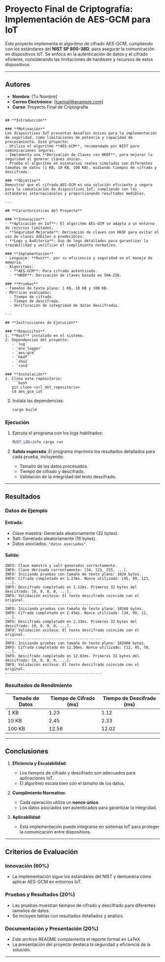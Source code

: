 # Proyecto Final de Criptografía: Implementación de AES-GCM para IoT

Este proyecto implementa el algoritmo de cifrado AES-GCM, cumpliendo con los estándares del **NIST SP 800-38D**, para asegurar la comunicación en dispositivos IoT. Se enfoca en la autenticación de datos y el cifrado eficiente, considerando las limitaciones de hardware y recursos de estos dispositivos.

---

## **Autores**
- **Nombre**: [Tu Nombre]
- **Correo Electrónico**: [tuemail@example.com]
- **Curso**: Proyecto Final de Criptografía

```

## **Introducción**

### **Motivación**
Los dispositivos IoT presentan desafíos únicos para la implementación de seguridad, como limitaciones de potencia y capacidad de procesamiento. Este proyecto:
- Utiliza el algoritmo **AES-GCM**, recomendado por NIST para comunicaciones seguras.
- Implementa una **Derivación de Claves con HKDF**, para mejorar la seguridad al generar claves únicas.
- Prueba el algoritmo en escenarios reales simulados con diferentes tamaños de datos (1 KB, 10 KB, 100 KB), midiendo tiempos de cifrado y descifrado.

### **Objetivo**
Demostrar que el cifrado AES-GCM es una solución eficiente y segura para la comunicación de dispositivos IoT, cumpliendo con los estándares internacionales y proporcionando resultados medibles.

---

## **Características del Proyecto**

### **Innovación**
- **Aplicación en IoT**: El algoritmo AES-GCM se adapta a un entorno de recursos limitados.
- **Seguridad Mejorada**: Derivación de claves con HKDF para evitar el uso de claves débiles o predecibles.
- **Logs y Auditoría**: Uso de logs detallados para garantizar la trazabilidad y verificar el cumplimiento normativo.

### **Implementación**
- Lenguaje: **Rust**, por su eficiencia y seguridad en el manejo de memoria.
- Algoritmos:
  - **AES-GCM**: Para cifrado autenticado.
  - **HKDF**: Derivación de claves basada en SHA-256.

### **Pruebas**
- Tamaños de texto plano: 1 KB, 10 KB y 100 KB.
- Métricas evaluadas:
  - Tiempo de cifrado.
  - Tiempo de descifrado.
  - Verificación de integridad de datos descifrados.

---

## **Instrucciones de Ejecución**

### **Requisitos**
1. **Rust** instalado en el sistema.
2. Dependencias del proyecto:
   - `log`
   - `env_logger`
   - `aes-gcm`
   - `hkdf`
   - `sha2`
   - `rand`

### **Instalación**
1. Clona este repositorio:
   ```bash
   git clone <url_del_repositorio>
   cd aes_gcm_iot
   ```
2. Instala las dependencias:
   ```bash
   cargo build
   ```

### **Ejecución**
1. Ejecuta el programa con los logs habilitados:
   ```bash
   RUST_LOG=info cargo run
   ```

2. **Salida esperada**:
   El programa imprimirá los resultados detallados para cada prueba, incluyendo:
   - Tamaño de los datos procesados.
   - Tiempo de cifrado y descifrado.
   - Validación de la integridad del texto descifrado.

---

## **Resultados**

### **Datos de Ejemplo**
#### Entrada:
- Clave maestra: Generada aleatoriamente (32 bytes).
- Salt: Generado aleatoriamente (16 bytes).
- Datos asociados: `"datos asociados"`.

#### Salida:
```plaintext
INFO: Clave maestra y salt generados correctamente.
INFO: Clave derivada correctamente: [34, 123, 255, ...].
INFO: Iniciando pruebas con tamaño de texto plano: 1024 bytes.
INFO: Cifrado completado en 1.23ms. Nonce utilizado: [45, 89, 123, ...].
INFO: Descifrado completado en 1.12ms. Primeros 32 bytes del descifrado: [0, 0, 0, 0, ...].
INFO: Validación exitosa: El texto descifrado coincide con el original.
--------------------------------------------
INFO: Iniciando pruebas con tamaño de texto plano: 10240 bytes.
INFO: Cifrado completado en 2.45ms. Nonce utilizado: [34, 99, 12, ...].
INFO: Descifrado completado en 2.33ms. Primeros 32 bytes del descifrado: [0, 0, 0, 0, ...].
INFO: Validación exitosa: El texto descifrado coincide con el original.
--------------------------------------------
INFO: Iniciando pruebas con tamaño de texto plano: 102400 bytes.
INFO: Cifrado completado en 12.56ms. Nonce utilizado: [12, 45, 78, ...].
INFO: Descifrado completado en 12.02ms. Primeros 32 bytes del descifrado: [0, 0, 0, 0, ...].
INFO: Validación exitosa: El texto descifrado coincide con el original.
--------------------------------------------
```

### **Resultados de Rendimiento**

| **Tamaño de Datos** | **Tiempo de Cifrado (ms)** | **Tiempo de Descifrado (ms)** |
|----------------------|----------------------------|--------------------------------|
| 1 KB                | 1.23                       | 1.12                           |
| 10 KB               | 2.45                       | 2.33                           |
| 100 KB              | 12.56                      | 12.02                          |

---

## **Conclusiones**

1. **Eficiencia y Escalabilidad**:
   - Los tiempos de cifrado y descifrado son adecuados para aplicaciones IoT.
   - El algoritmo escala bien con el tamaño de los datos.

2. **Cumplimiento Normativo**:
   - Cada operación utiliza un **nonce único**.
   - Los datos asociados son autenticados para garantizar la integridad.

3. **Aplicabilidad**:
   - Esta implementación puede integrarse en sistemas IoT para proteger la comunicación entre dispositivos.

---

## **Criterios de Evaluación**
### **Innovación (60%)**
- La implementación sigue los estándares del NIST y demuestra cómo aplicar AES-GCM en entornos IoT.

### **Pruebas y Resultados (20%)**
- Las pruebas muestran tiempos de cifrado y descifrado para diferentes tamaños de datos.
- Se incluyen tablas con resultados detallados y análisis.

### **Documentación y Presentación (20%)**
- Este archivo README complementa el reporte formal en LaTeX.
- La presentación del proyecto destaca la seguridad y eficiencia de la solución.

---


